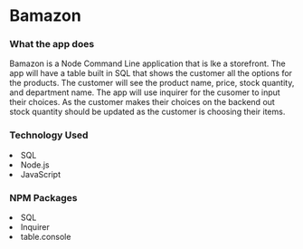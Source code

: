 # Bamazon

<h3>What the app does</h3>

Bamazon is a Node Command Line application that is lke a storefront. The app will have a table built in SQL that shows the customer all the options for the products. The customer will see the product name, price, stock quantity, and department name. The app will use inquirer for the cusomer to input their choices. As the customer makes their choices on the backend out stock quantity should be updated as the customer is choosing their items. 

<h3>Technology Used</h3>

<li>SQL</li>
<li>Node.js</li>
<li>JavaScript</li>

<h3>NPM Packages</h3>

<li>SQL</li>
<li>Inquirer</li>
<li>table.console</li>


